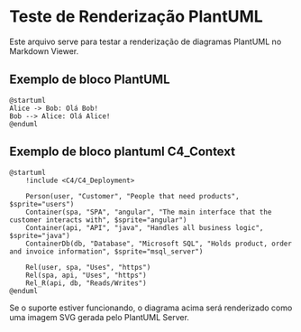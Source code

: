# Teste de Renderização PlantUML

Este arquivo serve para testar a renderização de diagramas PlantUML no Markdown Viewer.

## Exemplo de bloco PlantUML

```plantuml
@startuml
Alice -> Bob: Olá Bob!
Bob --> Alice: Olá Alice!
@enduml
```

## Exemplo de bloco plantuml C4_Context

```plantuml
@startuml
    !include <C4/C4_Deployment>

    Person(user, "Customer", "People that need products", $sprite="users")
    Container(spa, "SPA", "angular", "The main interface that the customer interacts with", $sprite="angular")
    Container(api, "API", "java", "Handles all business logic", $sprite="java")
    ContainerDb(db, "Database", "Microsoft SQL", "Holds product, order and invoice information", $sprite="msql_server")

    Rel(user, spa, "Uses", "https")
    Rel(spa, api, "Uses", "https")
    Rel_R(api, db, "Reads/Writes")
@enduml
```

Se o suporte estiver funcionando, o diagrama acima será renderizado como uma imagem SVG gerada pelo PlantUML Server.
